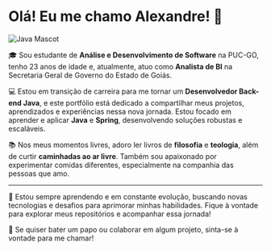 # Olá! Eu me chamo Alexandre! 👋

![Java Mascot]([https://www.oracle.com/a/tech/img/cb88-java-logo-001.jpg](https://www.pngfind.com/pngs/m/668-6684239_file-duke3d-java-duke-hd-png-download.png))

🎓 Sou estudante de **Análise e Desenvolvimento de Software** na PUC-GO, tenho 23 anos de idade e, atualmente, atuo como **Analista de BI** na Secretaria Geral de Governo do Estado de Goiás.

💻 Estou em transição de carreira para me tornar um **Desenvolvedor Back-end Java**, e este portfólio está dedicado a compartilhar meus projetos, aprendizados e experiências nessa nova jornada. Estou focado em aprender e aplicar **Java** e **Spring**, desenvolvendo soluções robustas e escaláveis.

📚 Nos meus momentos livres, adoro ler livros de **filosofia** e **teologia**, além de curtir **caminhadas ao ar livre**. Também sou apaixonado por experimentar comidas diferentes, especialmente na companhia das pessoas que amo.

---

🌱 Estou sempre aprendendo e em constante evolução, buscando novas tecnologias e desafios para aprimorar minhas habilidades. Fique à vontade para explorar meus repositórios e acompanhar essa jornada!

💬 Se quiser bater um papo ou colaborar em algum projeto, sinta-se à vontade para me chamar!
